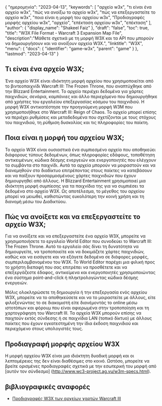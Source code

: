 {
"ημερομηνία": "2023-04-13",
  "keywords": [
"αρχείο w3x",
"τι είναι ένα αρχείο w3x",
"πώς να ανοίξω το αρχείο w3x",
"πώς να επεξεργαστείτε το αρχείο w3x",
"ποια είναι η μορφή του αρχείου w3x",
"Προδιαγραφές μορφής αρχείου w3x",
"αρχείο",
"επέκταση αρχείου w3x",
"επέκταση"
],
  "author": {
"display_name": "Shakeel Faiz"
},
"draft": "false",
"toc": true,
"title": "W3X File Format - Warcraft 3 Expansion Map File",
  "description":"Μάθετε σχετικά με τη μορφή W3X και τα API που μπορούν να δημιουργήσουν και να ανοίξουν αρχεία W3X.",
"linktitle": "W3X",
  "menu": {
    "docs": {
      "identifier": "game-w3x",
      "parent": "game"
}
},
"lastmod": "2023-04-13"
}

## Τι είναι ένα αρχείο W3X;

Ένα αρχείο W3X είναι ιδιόκτητη μορφή αρχείου που χρησιμοποιείται από το βιντεοπαιχνίδι Warcraft III: The Frozen Throne, που αναπτύχθηκε από την Blizzard Entertainment. Το αρχείο περιέχει δεδομένα για χάρτες παιχνιδιών, σενάρια, καμπάνιες και άλλο περιεχόμενο που δημιουργήθηκε από χρήστες του εργαλείου επεξεργασίας κόσμου του παιχνιδιού. Η μορφή W3X αντικατέστησε την προηγούμενη μορφή W3M που χρησιμοποιήθηκε στο Warcraft III: Reign of Chaos. Το αρχείο μπορεί επίσης να περιέχει ρυθμίσεις και μεταδεδομένα που σχετίζονται με τους στόχους του παιχνιδιού, τη ρύθμιση δυσκολίας και τις πληροφορίες του παίκτη.

## Ποια είναι η μορφή του αρχείου W3X;

Το αρχείο W3X είναι ουσιαστικά ένα συμπιεσμένο αρχείο που αποθηκεύει διάφορους τύπους δεδομένων, όπως πληροφορίες εδάφους, τοποθέτηση αντικειμένων, κώδικα δέσμης ενεργειών και ενεργοποιητές που ελέγχουν τα συμβάντα στο παιχνίδι. Αυτά τα αρχεία μπορούν να μοιραστούν και να διανεμηθούν στο διαδίκτυο επιτρέποντας στους παίκτες να κατεβάσουν και να παίξουν προσαρμοσμένους χάρτες παιχνιδιών που έχουν δημιουργηθεί από άλλους. Η Blizzard Entertainment χρησιμοποιεί μια ιδιόκτητη μορφή συμπίεσης για τα παιχνίδια της για να συμπιέσει τα δεδομένα στο αρχείο W3X. Ως αποτέλεσμα, το μέγεθος του αρχείου μπορεί να μειωθεί, καθιστώντας ευκολότερη την κοινή χρήση και τη διανομή μέσω του Διαδικτύου.

## Πώς να ανοίξετε και να επεξεργαστείτε το αρχείο W3X;

Για να ανοίξετε και να επεξεργαστείτε ένα αρχείο W3X, μπορείτε να χρησιμοποιήσετε το εργαλείο World Editor που συνοδεύει το Warcraft III: The Frozen Throne. Αυτό το εργαλείο σάς δίνει τη δυνατότητα να δημιουργείτε, να τροποποιείτε και να δοκιμάζετε χάρτες παιχνιδιών, καθώς και να εισάγετε και να εξάγετε δεδομένα σε διάφορες μορφές, συμπεριλαμβανομένου του W3X. Το World Editor παρέχει μια φιλική προς το χρήστη διεπαφή που σας επιτρέπει να προσθέτετε και να επεξεργάζεστε έδαφος, αντικείμενα και ενεργοποιητές χρησιμοποιώντας ένα σύστημα point-and-click ή πληκτρολογώντας κώδικα δέσμης ενεργειών.

Μόλις ολοκληρώσετε τη δημιουργία ή την επεξεργασία ενός αρχείου W3X, μπορείτε να το αποθηκεύσετε και να το μοιραστείτε με άλλους, είτε φιλοξενώντας το σε διακομιστή είτε διανέμοντάς το online μέσω ιστοτόπων και φόρουμ που είναι αφιερωμένα στην τροποποίηση και τη χαρτογράφηση του Warcraft III. Τα αρχεία W3X μπορούν επίσης να παιχτούν εκτός σύνδεσης ή σε παιχνίδια LAN (τοπικό δίκτυο) με άλλους παίκτες που έχουν εγκατεστημένη την ίδια έκδοση παιχνιδιού και περιεχόμενο στους υπολογιστές τους.

## Προδιαγραφή μορφής αρχείου W3X

Η μορφή αρχείου W3X είναι μια ιδιόκτητη δυαδική μορφή και οι λεπτομέρειες της δεν είναι διαθέσιμες στο κοινό. Ωστόσο, μπορείτε να βρείτε ορισμένες προδιαγραφές σχετικά με την εσωτερική του μορφή από [αυτόν τον σύνδεσμο] (http://www.wc3-project.ag.vu/w3m-specs.html).


## βιβλιογραφικές αναφορές
* [Προδιαγραφές W3X των αρχείων χαρτών Warcraft III](http://www.wc3-project.ag.vu/w3m-specs.html)


